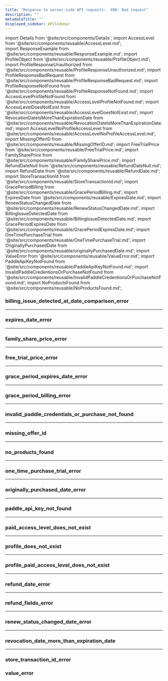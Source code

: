 ```yaml
---
title: "Response to server-side API requests:  400: Bad request"
description: ""
metadataTitle: ""
displayed_sidebar: APISidebar
---
```


<!--- api-responses.md --->

import Details from '@site/src/components/Details'; 
import AccessLevel from '@site/src/components/reusable/AccessLevel.md';  
import ResponseExample from '@site/src/components/reusable/ResponseExample.md';
import ProfileObject from '@site/src/components/reusable/ProfileObject.md';  
import ProfileResponseUnauthorized from '@site/src/components/reusable/ProfileResponseUnauthorized.md';
import ProfileResponseBadRequest from '@site/src/components/reusable/ProfileResponseBadRequest.md';
import ProfileResponseNotFound from '@site/src/components/reusable/ProfileResponseNotFound.md';
import AccessLevelProfileNotFound from '@site/src/components/reusable/AccessLevelProfileNotFound.md';
import AccessLevelDoesNotExist from '@site/src/components/reusable/AccessLevelDoesNotExist.md';
import RevocationDateIsMoreThanExpirationDate from '@site/src/components/reusable/RevocationDateIsMoreThanExpirationDate.md';
import AccessLevelNoProfileAccessLevel from '@site/src/components/reusable/AccessLevelNoProfileAccessLevel.md';
import MissingOfferID from '@site/src/components/reusable/MissingOfferID.md';
import FreeTrialPrice from '@site/src/components/reusable/FreeTrialPrice.md'; 
import FamilySharePrice from '@site/src/components/reusable/FamilySharePrice.md'; 
import RefundDateNull from '@site/src/components/reusable/RefundDateNull.md'; 
import RefundDate from '@site/src/components/reusable/RefundDate.md';
import StoreTransactionId from '@site/src/components/reusable/StoreTransactionId.md';
import GracePeriodBilling from '@site/src/components/reusable/GracePeriodBilling.md';
import ExpiresDate from '@site/src/components/reusable/ExpiresDate.md';
import RenewStatusChangedDate from '@site/src/components/reusable/RenewStatusChangedDate.md';
import BillingIssueDetectedDate from '@site/src/components/reusable/BillingIssueDetectedDate.md';
import GracePeriodExpiresDate from '@site/src/components/reusable/GracePeriodExpiresDate.md';
import OneTimePurchaseTrial from '@site/src/components/reusable/OneTimePurchaseTrial.md';
import OriginallyPurchasedDate from '@site/src/components/reusable/originallyPurchasedDate.md';
import ValueError from '@site/src/components/reusable/ValueError.md';
import PaddleApiKeyNotFound  from '@site/src/components/reusable/PaddleApiKeyNotFound.md';
import InvalidPaddleCredentionsOrPurchaseNotFound from '@site/src/components/reusable/InvalidPaddleCredentionsOrPurchaseNotFound.md';
import NoProductsFound  from '@site/src/components/reusable/NoProductsFound.md';



### billing_issue_detected_at_date_comparison_error

<BillingIssueDetectedDate />

---

### expires_date_error

<ExpiresDate />

---

### family_share_price_error

<FamilySharePrice />

---

### free_trial_price_error

<FreeTrialPrice />

---

### grace_period_expires_date_error

<GracePeriodExpiresDate />

---

### grace_period_billing_error

<GracePeriodBilling />

---

### invalid_paddle_credentials_or_purchase_not_found

<InvalidPaddleCredentionsOrPurchaseNotFound />

---

### missing_offer_id

<MissingOfferID />

---

### no_products_found

<NoProductsFound />

---

### one_time_purchase_trial_error

<OneTimePurchaseTrial />

---

### originally_purchased_date_error

<OriginallyPurchasedDate />

---

### paddle_api_key_not_found

<PaddleApiKeyNotFound />

---

### paid_access_level_does_not_exist

<AccessLevelDoesNotExist />

---

### profile_does_not_exist

<AccessLevelProfileNotFound /> 

---

### profile_paid_access_level_does_not_exist

<AccessLevelNoProfileAccessLevel />

---

### refund_date_error

<RefundDate />

---

### refund_fields_error

<RefundDateNull />

---

### renew_status_changed_date_error

<RenewStatusChangedDate />

---

### revocation_date_more_than_expiration_date

<RevocationDateIsMoreThanExpirationDate />

---

### store_transaction_id_error

<StoreTransactionId />

### value_error

<ValueError />
